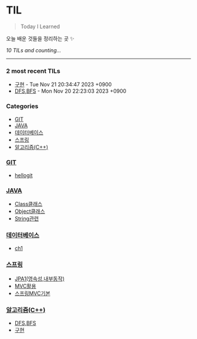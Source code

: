 # TIL
> Today I Learned

오늘 배운 것들을 정리하는 곳 ✨


_10 TILs and counting..._

---

### 2 most recent TILs

- [구현](알고리즘(C++)/구현.md) - Tue Nov 21 20:34:47 2023 +0900
- [DFS,BFS](알고리즘(C++)/DFS,BFS.md) - Mon Nov 20 22:23:03 2023 +0900

### Categories

- [GIT](#GIT)
- [JAVA](#JAVA)
- [데이터베이스](#데이터베이스)
- [스프링](#스프링)
- [알고리즘(C++)](#알고리즘(C++))

### [GIT](#GIT)
- [hellogit](GIT/hellogit.md)

### [JAVA](#JAVA)
- [Class클래스](JAVA/Class클래스.md)
- [Object클래스](JAVA/Object클래스.md)
- [String관련](JAVA/String관련.md)

### [데이터베이스](#데이터베이스)
- [ch1](데이터베이스/ch1.md)

### [스프링](#스프링)
- [JPA1(영속성,내부동작)](스프링/JPA1(영속성,내부동작).md)
- [MVC활용](스프링/MVC활용.md)
- [스프링MVC기본](스프링/스프링MVC기본.md)

### [알고리즘(C++)](#알고리즘(C++))
- [DFS,BFS](알고리즘(C++)/DFS,BFS.md)
- [구현](알고리즘(C++)/구현.md)


